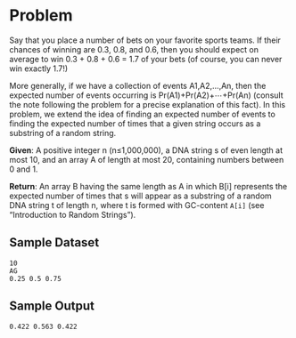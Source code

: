 # Problem

Say that you place a number of bets on your favorite sports teams. If their chances of winning are 0.3, 0.8, and 0.6, then you should expect on average to win 0.3 + 0.8 + 0.6 = 1.7 of your bets (of course, you can never win exactly 1.7!)

More generally, if we have a collection of events A1,A2,…,An, then the expected number of events occurring is Pr(A1)+Pr(A2)+⋯+Pr(An) (consult the note following the problem for a precise explanation of this fact). In this problem, we extend the idea of finding an expected number of events to finding the expected number of times that a given string occurs as a substring of a random string.

**Given**: A positive integer n (n≤1,000,000), a DNA string s of even length at most 10, and an array A of length at most 20, containing numbers between 0 and 1.

**Return**: An array B having the same length as A in which B[i] represents the expected number of times that s will appear as a substring of a random DNA string t of length n, where t is formed with GC-content `A[i]` (see “Introduction to Random Strings”).

## Sample Dataset

```
10
AG
0.25 0.5 0.75
```

## Sample Output

```
0.422 0.563 0.422
```
